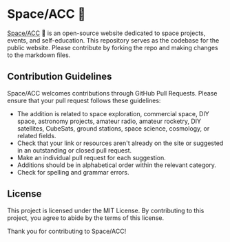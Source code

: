 # Space/ACC 🚀

[Space/ACC](https://spaceacc.com) 🚀 is an open-source website dedicated to space projects, events, and self-education. This repository serves as the codebase for the public website. Please contribute by forking the repo and making changes to the markdown files.

## Contribution Guidelines
Space/ACC welcomes contributions through GitHub Pull Requests. Please ensure that your pull request follows these guidelines:

- The addition is related to space exploration, commercial space, DIY space, astronomy projects, amateur radio, amateur rocketry, DIY satellites, CubeSats, ground stations, space science, cosmology, or related fields.
- Check that your link or resources aren't already on the site or suggested in an outstanding or closed pull request.
- Make an individual pull request for each suggestion.
- Additions should be in alphabetical order within the relevant category.
- Check for spelling and grammar errors.

## License
This project is licensed under the MIT License. By contributing to this project, you agree to abide by the terms of this license.

Thank you for contributing to Space/ACC!